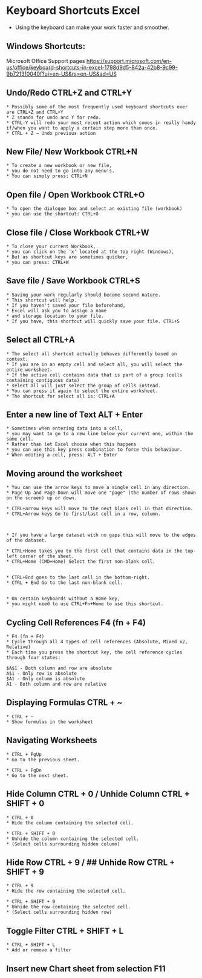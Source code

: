 # Keyboard Shortcuts Excel

- Using the keyboard can make your work faster and smoother.

## Windows Shortcuts: 
Microsoft Office Support pages 
https://support.microsoft.com/en-us/office/keyboard-shortcuts-in-excel-1798d9d5-842a-42b8-9c99-9b7213f0040f?ui=en-US&rs=en-US&ad=US

## Undo/Redo CTRL+Z and CTRL+Y 

```
* Possibly some of the most frequently used keyboard shortcuts ever are CTRL+Z and CTRL+Y 
* Z stands for undo and Y for redo. 
* CTRL-Y will redo your most recent action which comes in really handy if/when you want to apply a certain step more than once. 
* CTRL + Z — Undo previous action
```

## New File/ New Workbook CTRL+N 

```
* To create a new workbook or new file, 
* you do not need to go into any menu's. 
* You can simply press: CTRL+N 
```

## Open file / Open Workbook CTRL+O 

```
* To open the dialogue box and select an existing file (workbook) 
* you can use the shortcut: CTRL+O 
```

## Close file / Close Workbook CTRL+W 

```
* To close your current Workbook, 
* you can click on the 'x' located at the top right (Windows), 
* But as shortcut keys are sometimes quicker, 
* you can press: CTRL+W 
```

## Save file / Save Workbook CTRL+S 

```
* Saving your work regularly should become second nature. 
* This shortcut will help. 
* If you haven't saved your file beforehand, 
* Excel will ask you to assign a name 
* and storage location to your file. 
* If you have, this shortcut will quickly save your file. CTRL+S 
```

## Select all CTRL+A 

```
* The select all shortcut actually behaves differently based on context. 
* If you are in an empty cell and select all, you will select the entire worksheet. 
* If the active cell contains data that is part of a group (cells containing contiguous data) 
* select all will just select the group of cells instead. 
* You can press it again to select the entire worksheet. 
* The shortcut for select all is: CTRL+A 
```

## Enter a new line of Text ALT + Enter

```
* Sometimes when entering data into a cell, 
* you may want to go to a new line below your current one, within the same cell. 
* Rather than let Excel choose when this happens 
* you can use this key press combination to force this behaviour. 
* When editing a cell, press: ALT + Enter
```

## Moving around the worksheet

```
* You can use the arrow keys to move a single cell in any direction. 
* Page Up and Page Down will move one "page" (the number of rows shown on the screen) up or down. 

* CTRL+arrow keys will move to the next blank cell in that direction. 
* CTRL+Arrow keys Go to first/last cell in a row, column.



* If you have a large dataset with no gaps this will move to the edges of the dataset. 

* CTRL+Home takes you to the first cell that contains data in the top-left corner of the sheet. 
* CTRL+Home (CMD+Home) Select the first non-blank cell.


* CTRL+End goes to the last cell in the bottom-right. 
* CTRL + End Go to the last non-blank cell.


* On certain keyboards without a Home key, 
* you might need to use CTRL+Fn+Home to use this shortcut.
```
## Cycling Cell References F4 (fn + F4) 

```
* F4 (fn + F4) 
* Cycle through all 4 types of cell references (Absolute, Mixed x2, Relative)
* Each time you press the shortcut key, the cell reference cycles through four states:

$A$1 - Both column and row are absolute
A$1 - Only row is absolute
$A1 - Only column is absolute
A1 - Both column and row are relative
```

## Displaying Formulas CTRL + ~  

```
* CTRL + ~  
* Show formulas in the worksheet
```

## Navigating Worksheets

```
* CTRL + PgUp 
* Go to the previous sheet.

* CTRL + PgDn 
* Go to the next sheet.
```

## Hide Column CTRL + 0 / Unhide Column CTRL + SHIFT + 0 

```
* CTRL + 0
* Hide the column containing the selected cell.

* CTRL + SHIFT + 0 
* Unhide the column containing the selected cell. 
* (Select cells surrounding hidden column) 
```
## Hide Row	CTRL + 9 / ## Unhide Row	CTRL + SHIFT + 9 

```
* CTRL + 9
* Hide the row containing the selected cell.

* CTRL + SHIFT + 9 
* Unhide the row containing the selected cell. 
* (Select cells surrounding hidden row)
```

## Toggle Filter CTRL + SHIFT + L 

```
* CTRL + SHIFT + L 
* Add or remove a filter
```

## Insert new Chart sheet from selection F11 